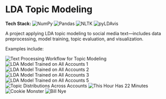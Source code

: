 # LDA Topic Modeling

**Tech Stack:** ![NumPy](https://img.shields.io/badge/NumPy-013243?logo=numpy&logoColor=white) ![Pandas](https://img.shields.io/badge/Pandas-150458?logo=pandas&logoColor=white) ![NLTK](https://img.shields.io/badge/NLTK-FF4500?logo=nltk&logoColor=white) ![pyLDAvis](https://img.shields.io/badge/pyLDAvis-F4A415?logo=pyldavis&logoColor=white)

A project applying LDA topic modeling to social media text—includes data preprocessing, model training, topic evaluation, and visualization.

Examples include:

![Text Processing Workflow for Topic Modeling](https://github.com/yildiramdsa/lda_topic_modeling/blob/main/Text_Processing_Workflow_for_Topic_Modeling.png)
![LDA Model Trained on All Accounts 1](https://github.com/yildiramdsa/lda_topic_modeling/blob/main/LDA_Model_Trained_on_All_Accounts_1.png)
![LDA Model Trained on All Accounts 2](https://github.com/yildiramdsa/lda_topic_modeling/blob/main/LDA_Model_Trained_on_All_Accounts_2.png)
![LDA Model Trained on All Accounts 3](https://github.com/yildiramdsa/lda_topic_modeling/blob/main/LDA_Model_Trained_on_All_Accounts_3.png)
![LDA Model Trained on All Accounts 5](https://github.com/yildiramdsa/lda_topic_modeling/blob/main/LDA_Model_Trained_on_All_Accounts_5.png)
![Topic Distributions Across Accounts](https://github.com/yildiramdsa/lda_topic_modeling/blob/main/Topic_Distributions_Across_Accounts.png)
![This Hour Has 22 Minutes](https://github.com/yildiramdsa/lda_topic_modeling/blob/main/This_Hour_Has_22_Minutes.png)
![Cookie Monster](https://github.com/yildiramdsa/lda_topic_modeling/blob/main/Cookie_Monster.png)
![Bill Nye](https://github.com/yildiramdsa/lda_topic_modeling/blob/main/Bill_Nye.png)

